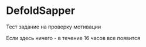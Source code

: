 # DefoldSapper
Тест задание на проверку мотивации

Если здесь ничего - в течение 16 часов все появится
